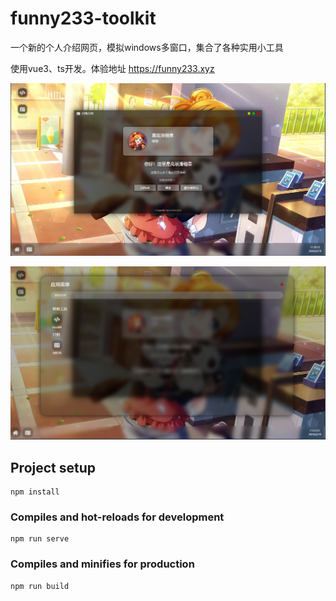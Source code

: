 # funny233-toolkit


一个新的个人介绍网页，模拟windows多窗口，集合了各种实用小工具

使用vue3、ts开发。体验地址 <https://funny233.xyz>

![alt text](image.png)

![alt text](image-1.png)


## Project setup
```
npm install
```

### Compiles and hot-reloads for development
```
npm run serve
```

### Compiles and minifies for production
```
npm run build
```
